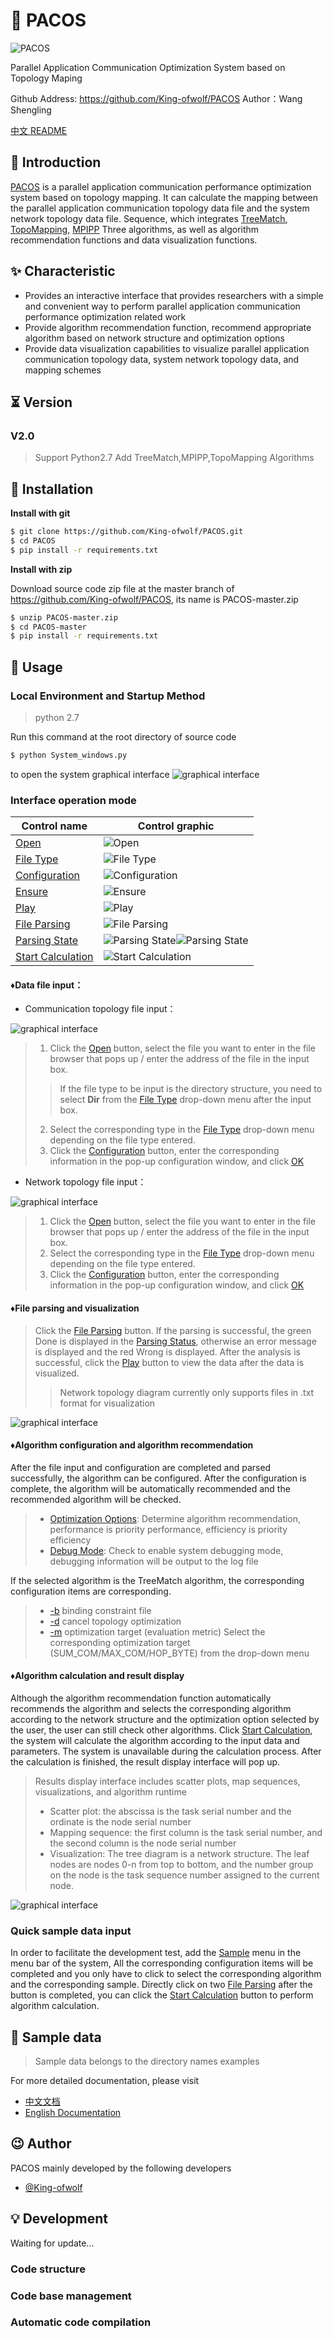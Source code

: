# 📃 PACOS

![PACOS](https://github.com/King-ofwolf/PACOS/blob/master/Layout/png/1208066.png)

Parallel Application Communication Optimization System based on Topology Maping

Github Address: <https://github.com/King-ofwolf/PACOS>
Author：Wang Shengling

[中文 README](README.md)

## 📣 Introduction

[PACOS](https://github.com/King-ofwolf/PACOS) is a parallel application communication performance optimization system based on topology mapping. It can calculate the mapping between the parallel application communication topology data file and the system network topology data file. Sequence, which integrates [TreeMatch](http://treematch.gforge.inria.fr/), [TopoMapping](https://dl.acm.org/citation.cfm?id=3079104), [MPIPP]( Https://dl.acm.org/citation.cfm?id=1183451) Three algorithms, as well as algorithm recommendation functions and data visualization functions.

## ✨ Characteristic

* Provides an interactive interface that provides researchers with a simple and convenient way to perform parallel application communication performance optimization related work
* Provide algorithm recommendation function, recommend appropriate algorithm based on network structure and optimization options
* Provide data visualization capabilities to visualize parallel application communication topology data, system network topology data, and mapping schemes

## ⏳ Version

### V2.0

> Support Python2.7
> Add TreeMatch,MPIPP,TopoMapping Algorithms

## 🔰 Installation

**Install with git**
```bash
$ git clone https://github.com/King-ofwolf/PACOS.git
$ cd PACOS
$ pip install -r requirements.txt
```
**Install with zip**

Download source code zip file at the master branch of <https://github.com/King-ofwolf/PACOS>, its name is PACOS-master.zip
```bash
$ unzip PACOS-master.zip
$ cd PACOS-master
$ pip install -r requirements.txt
```
## 📝 Usage

### Local Environment and Startup Method
> python 2.7

Run this command at the root directory of source code 
```bash
$ python System_windows.py
```
to open the system graphical interface
![graphical interface](https://github.com/King-ofwolf/PACOS/blob/master/Layout/img/main.png)

### Interface operation mode

Control name | Control graphic
--------|-------
[Open]()|![Open](https://github.com/King-ofwolf/PACOS/blob/master/Layout/img/open.png)
[File Type]()|![File Type](https://github.com/King-ofwolf/PACOS/blob/master/Layout/img/file_type.png)
[Configuration]()|![Configuration](https://github.com/King-ofwolf/PACOS/blob/master/Layout/img/settings.png)
[Ensure]()|![Ensure](https://github.com/King-ofwolf/PACOS/blob/master/Layout/img/ensure.png)
[Play]()|![Play](https://github.com/King-ofwolf/PACOS/blob/master/Layout/img/play.png)
[File Parsing]()|![File Parsing](https://github.com/King-ofwolf/PACOS/blob/master/Layout/img/file_analysis.png)
[Parsing State]()|![Parsing State](https://github.com/King-ofwolf/PACOS/blob/master/Layout/img/analysis_done.png)![Parsing State](https://github.com/King-ofwolf/PACOS/blob/master/Layout/img/analysis_wrong.png)
[Start Calculation]()|![Start Calculation](https://github.com/King-ofwolf/PACOS/blob/master/Layout/img/caculate.png)

#### &diams;Data file input：

- Communication topology file input：

![graphical interface](https://github.com/King-ofwolf/PACOS/blob/master/Layout/img/task_input_line.png)

> 1. Click the [Open]() button, select the file you want to enter in the file browser that pops up / enter the address of the file in the input box.
> >If the file type to be input is the directory structure, you need to select **Dir** from the [File Type]() drop-down menu after the input box.
> 
> 2. Select the corresponding type in the [File Type]() drop-down menu depending on the file type entered.
> 3. Click the [Configuration]() button, enter the corresponding information in the pop-up configuration window, and click [OK]()

- Network topology file input：

![graphical interface](https://github.com/King-ofwolf/PACOS/blob/master/Layout/img/net_input_line.png)

> 1. Click the [Open]() button, select the file you want to enter in the file browser that pops up / enter the address of the file in the input box.
> 2. Select the corresponding type in the [File Type]() drop-down menu depending on the file type entered.
> 3. Click the [Configuration]() button, enter the corresponding information in the pop-up configuration window, and click [OK]()

#### &diams;File parsing and visualization

> Click the [File Parsing]() button. If the parsing is successful, the green Done is displayed in the [Parsing Status](), otherwise an error message is displayed and the red Wrong is displayed.
> After the analysis is successful, click the [Play]() button to view the data after the data is visualized.
> > Network topology diagram currently only supports files in .txt format for visualization

![graphical interface](https://github.com/King-ofwolf/PACOS/blob/master/Layout/img/TaskGraph.png)

#### &diams;Algorithm configuration and algorithm recommendation

After the file input and configuration are completed and parsed successfully, the algorithm can be configured. After the configuration is complete, the algorithm will be automatically recommended and the recommended algorithm will be checked.
> - [Optimization Options](): Determine algorithm recommendation, performance is priority performance, efficiency is priority efficiency
> - [Debug Mode](): Check to enable system debugging mode, debugging information will be output to the log file

If the selected algorithm is the TreeMatch algorithm, the corresponding configuration items are corresponding.
> - [-b]() binding constraint file
> - [-d]() cancel topology optimization
> - [-m]() optimization target (evaluation metric) Select the corresponding optimization target (SUM_COM/MAX_COM/HOP_BYTE) from the drop-down menu

#### &diams;Algorithm calculation and result display

Although the algorithm recommendation function automatically recommends the algorithm and selects the corresponding algorithm according to the network structure and the optimization option selected by the user, the user can still check other algorithms. Click [Start Calculation](), the system will calculate the algorithm according to the input data and parameters. The system is unavailable during the calculation process. After the calculation is finished, the result display interface will pop up.
> Results display interface includes scatter plots, map sequences, visualizations, and algorithm runtime
> - Scatter plot: the abscissa is the task serial number and the ordinate is the node serial number
> - Mapping sequence: the first column is the task serial number, and the second column is the node serial number
> - Visualization: The tree diagram is a network structure. The leaf nodes are nodes 0-n from top to bottom, and the number group on the node is the task sequence number assigned to the current node.

![graphical interface](https://github.com/King-ofwolf/PACOS/blob/master/Layout/img/result_show.png)

### Quick sample data input 

In order to facilitate the development test, add the [Sample]() menu in the menu bar of the system, All  the corresponding configuration items will be completed and you only have to click to select the corresponding algorithm and the corresponding sample. Directly click on two [File Parsing]() after the button is completed, you can click the [Start Calculation]() button to perform algorithm calculation.

## 🔖 Sample data

> Sample data belongs to the directory names examples

For more detailed documentation, please visit

* [中文文档](README.md)
* [English Documentation](README.en.md)

## 😉 Author

PACOS mainly developed by the following developers

* [@King-ofwolf](https://github.com/King-ofwolf/)

## 💡 Development
Waiting for update...
### Code structure
### Code base management
### Automatic code compilation


